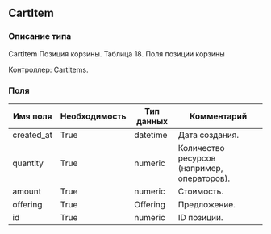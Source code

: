 
## CartItem

### Описание типа
CartItem
Позиция корзины.
Таблица 18. Поля позиции корзины

Контроллер: CartItems.

### Поля

| Имя поля | Необходимость | Тип данных | Комментарий |
|---|---|---|---|
|created_at|True|datetime|Дата создания.<br/>|
|quantity|True|numeric|Количество ресурсов (например, операторов).<br/>|
|amount|True|numeric|Стоимость.<br/>|
|offering|True|Offering|Предложение.<br/>|
|id|True|numeric|ID позиции.<br/>|
